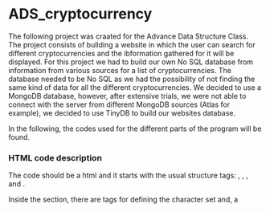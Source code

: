 # ADS_cryptocurrency
The following project was craated for the Advance Data Structure Class. The project consists of bullding a website in which the user can search for different cryptocurrencies and the ibformation gathered for it will be displayed. For this project we had to build our own No SQL database from information from various sources for a list of cryptocurrencies. The database needed to be No SQL as we had the possibility of not finding the same kind of data for all the different cryptocurrencies. We decided to use a MongoDB database, however, after extensive trials, we were not able to connect with the server from different MongoDB sources (Atlas for example), we decided to use TinyDB to build our websites database. 

In the following, the codes used for the different parts of the program will be found.

### HTML code description
The code should be a html and it starts with the usual structure tags: <!DOCTYPE html>, <html>, <head>, and <body>.

Inside the <head> section, there are <meta> tags for defining the character set and, a <title> tag for setting the page title, and a <style> section for inserting CSS styles into the document (computer language for laying out and structuring web pages).
The CSS styles define the appearance of various elements on the page.
Styles are set for the body, header, input fields, buttons, containers, list items, links, etc.
Header Section: It contains a form for user input, in this case for searching cryptocurrencies.
Input field for entering a search query and a submit button.
Results Section: This section is conditionally rendered ({% if currency %}) and contains the search results.
It displays information about each cryptocurrency returned from the search.
Information includes the name, NIF, founder, date founded, consensus mechanism, max supply, circulating supply, total supply, market cap, website link, whitepaper link, GitHub link, Reddit link, and possibly other fields.
Results are displayed in an unordered list(<ul>) with list items (<li>). Title Container: It contains an image (<img>) and a title.  
The image is a visual representation related to cryptocurrency that was uploaded to pythonanywhere.  The title is “Search cryptocurrencies” Message Section: In this section the code would display content based on whether there is a message to show or not.
Variables: This HTML template seems to be using a templating engine (e.g., Jinja2) as it includes variables like {{ currency_data.name }}, {{ currency_data.NIF }}, etc.
These variables are placeholders for dynamic content that will be filled in by the backend server when the page is rendered.

### FLASK code description
Line by line, first the necessary modules from Flask are imported, as well as the TinyDB and the Query classes from TinyDB. Then, we create a flask application instance, a TInyDB database instance with the JSON file named ‘crytpo_info_db.json’, and a table named ‘crypto-info’ within the TinyDB database to store cryptocurrency information. With the @app.route('/', methods=['GET', 'POST']), we define a route for the rool URL that accepts both the GET and POST requests. After this, we created a function named ‘index()’ where inside we could check if the incoming request method is POST, and retrieve the value of the ‘search_input’ from the form submitted with leading and trailing spaces, check if the ‘search_input’ is not empty, and lastly create a query object for the TinyDB database. Outside the function, we search the ‘crypto_info table for records where the ‘NIF’ or ‘name’ matches the ‘search_input’. Then check if any records were found in the database matching the search criteria, and render the ‘index.html’ with the found cryptocurrency information passed to it. After that you render the ‘index-html’ with a message indicating no results were found for the provided search input, and also render the template with a message indicating that the user should enter a symbol or NIF. Lastly check if the script is being run directly and start the Flask application in debug mode if the script is being run directly. 



### TINYDB code description 
We made the following code in order to create a Jason file, using TinyDB, to hold the data from the cryptocurrencies we have researched. As mentioned before, we use a No SQL database for this project as we do not have the same information for all cryptocurrencies. We begin the code by creating a TinyDB table called “crypto_info_db” in which we will store our data. Next we create a dictionary with the cryptocurrency code as keys, and all the information we gathered for each one as the values. Then we use the “insert_multiple” command to add all the data from our dictionary into the TinyDB table, which will allow us to transfer the data into the Jason file. With this file created we can proceed with the following steps for our website.
